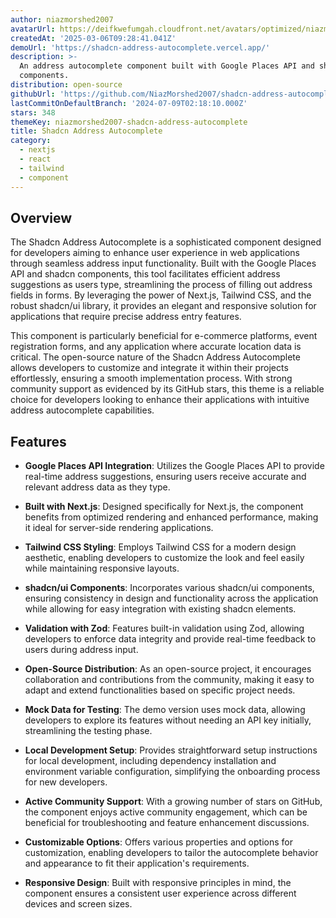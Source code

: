 ```yaml
---
author: niazmorshed2007
avatarUrl: https://deifkwefumgah.cloudfront.net/avatars/optimized/niazmorshed2007-shadcn-address-autocomplete-avatar-128.webp
createdAt: '2025-03-06T09:28:41.041Z'
demoUrl: 'https://shadcn-address-autocomplete.vercel.app/'
description: >-
  An address autocomplete component built with Google Places API and shadcn
  components.
distribution: open-source
githubUrl: 'https://github.com/NiazMorshed2007/shadcn-address-autocomplete'
lastCommitOnDefaultBranch: '2024-07-09T02:18:10.000Z'
stars: 348
themeKey: niazmorshed2007-shadcn-address-autocomplete
title: Shadcn Address Autocomplete
category:
  - nextjs
  - react
  - tailwind
  - component
---
```

## Overview
The Shadcn Address Autocomplete is a sophisticated component designed for developers aiming to enhance user experience in web applications through seamless address input functionality. Built with the Google Places API and shadcn components, this tool facilitates efficient address suggestions as users type, streamlining the process of filling out address fields in forms. By leveraging the power of Next.js, Tailwind CSS, and the robust shadcn/ui library, it provides an elegant and responsive solution for applications that require precise address entry features.

This component is particularly beneficial for e-commerce platforms, event registration forms, and any application where accurate location data is critical. The open-source nature of the Shadcn Address Autocomplete allows developers to customize and integrate it within their projects effortlessly, ensuring a smooth implementation process. With strong community support as evidenced by its GitHub stars, this theme is a reliable choice for developers looking to enhance their applications with intuitive address autocomplete capabilities.

## Features
- **Google Places API Integration**: Utilizes the Google Places API to provide real-time address suggestions, ensuring users receive accurate and relevant address data as they type.

- **Built with Next.js**: Designed specifically for Next.js, the component benefits from optimized rendering and enhanced performance, making it ideal for server-side rendering applications.

- **Tailwind CSS Styling**: Employs Tailwind CSS for a modern design aesthetic, enabling developers to customize the look and feel easily while maintaining responsive layouts.

- **shadcn/ui Components**: Incorporates various shadcn/ui components, ensuring consistency in design and functionality across the application while allowing for easy integration with existing shadcn elements.

- **Validation with Zod**: Features built-in validation using Zod, allowing developers to enforce data integrity and provide real-time feedback to users during address input.

- **Open-Source Distribution**: As an open-source project, it encourages collaboration and contributions from the community, making it easy to adapt and extend functionalities based on specific project needs.

- **Mock Data for Testing**: The demo version uses mock data, allowing developers to explore its features without needing an API key initially, streamlining the testing phase.

- **Local Development Setup**: Provides straightforward setup instructions for local development, including dependency installation and environment variable configuration, simplifying the onboarding process for new developers.

- **Active Community Support**: With a growing number of stars on GitHub, the component enjoys active community engagement, which can be beneficial for troubleshooting and feature enhancement discussions.

- **Customizable Options**: Offers various properties and options for customization, enabling developers to tailor the autocomplete behavior and appearance to fit their application's requirements.

- **Responsive Design**: Built with responsive principles in mind, the component ensures a consistent user experience across different devices and screen sizes.
